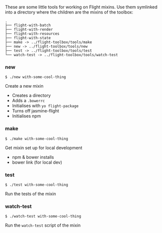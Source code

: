 These are some little tools for working on Flight mixins. Use them symlinked into a directory where the children are the mixins of the toolbox:

```
.
├── flight-with-batch
├── flight-with-render
├── flight-with-resources
├── flight-with-state
├── make -> ../flight-toolbox/tools/make
├── new -> ../flight-toolbox/tools/new
├── test -> ../flight-toolbox/tools/test
└── watch-test -> ../flight-toolbox/tools/watch-test
```

### new

```
$ ./new with-some-cool-thing
```

Create a new mixin

- Creates a directory
- Adds a `.bowerrc`
- Initialises with `yo flight-package`
- Turns off jasmine-flight
- Initialises npm

### make

```
$ ./make with-some-cool-thing
```

Get mixin set up for local development

- npm & bower installs
- bower link (for local dev)

### test

```
$ ./test with-some-cool-thing
```

Run the tests of the mixin

### watch-test

```
$ ./watch-test with-some-cool-thing
```

Run the `watch-test` script of the mixin
